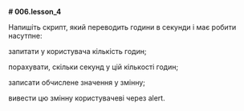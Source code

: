 **# 006.lesson_4**

Напишіть скрипт, який переводить години в секунди і має робити насутпне:

запитати у користувача кількість годин;

порахувати, скільки секунд у цій кількості годин;

записати обчислене значення у змінну;

вивести цю змінну користувачеві через alert.
